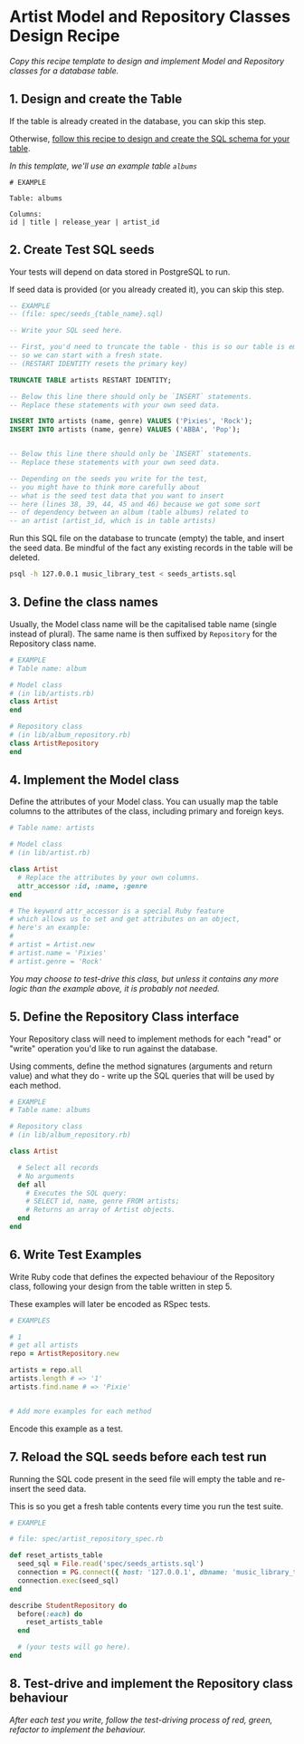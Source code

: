 # Artist Model and Repository Classes Design Recipe

_Copy this recipe template to design and implement Model and Repository classes for a database table._

## 1. Design and create the Table

If the table is already created in the database, you can skip this step.

Otherwise, [follow this recipe to design and create the SQL schema for your table](./single_table_design_recipe_template.md).

*In this template, we'll use an example table `albums`*

```
# EXAMPLE

Table: albums

Columns:
id | title | release_year | artist_id
```

## 2. Create Test SQL seeds

Your tests will depend on data stored in PostgreSQL to run.

If seed data is provided (or you already created it), you can skip this step.

```sql
-- EXAMPLE
-- (file: spec/seeds_{table_name}.sql)

-- Write your SQL seed here. 

-- First, you'd need to truncate the table - this is so our table is emptied between each test run,
-- so we can start with a fresh state.
-- (RESTART IDENTITY resets the primary key)

TRUNCATE TABLE artists RESTART IDENTITY; 

-- Below this line there should only be `INSERT` statements.
-- Replace these statements with your own seed data.

INSERT INTO artists (name, genre) VALUES ('Pixies', 'Rock');
INSERT INTO artists (name, genre) VALUES ('ABBA', 'Pop');


-- Below this line there should only be `INSERT` statements.
-- Replace these statements with your own seed data.

-- Depending on the seeds you write for the test, 
-- you might have to think more carefully about
-- what is the seed test data that you want to insert 
-- here (lines 38, 39, 44, 45 and 46) because we got some sort
-- of dependency between an album (table albums) related to 
-- an artist (artist_id, which is in table artists)
```

Run this SQL file on the database to truncate (empty) the table, and insert the seed data. Be mindful of the fact any existing records in the table will be deleted.

```bash
psql -h 127.0.0.1 music_library_test < seeds_artists.sql
```

## 3. Define the class names

Usually, the Model class name will be the capitalised table name (single instead of plural). The same name is then suffixed by `Repository` for the Repository class name.

```ruby
# EXAMPLE
# Table name: album

# Model class
# (in lib/artists.rb)
class Artist
end

# Repository class
# (in lib/album_repository.rb)
class ArtistRepository
end
```

## 4. Implement the Model class

Define the attributes of your Model class. You can usually map the table columns to the attributes of the class, including primary and foreign keys.

```ruby
# Table name: artists

# Model class
# (in lib/artist.rb)

class Artist
  # Replace the attributes by your own columns.
  attr_accessor :id, :name, :genre
end

# The keyword attr_accessor is a special Ruby feature
# which allows us to set and get attributes on an object,
# here's an example:
#
# artist = Artist.new
# artist.name = 'Pixies'
# artist.genre = 'Rock'
```

*You may choose to test-drive this class, but unless it contains any more logic than the example above, it is probably not needed.*

## 5. Define the Repository Class interface

Your Repository class will need to implement methods for each "read" or "write" operation you'd like to run against the database.

Using comments, define the method signatures (arguments and return value) and what they do - write up the SQL queries that will be used by each method.

```ruby
# EXAMPLE
# Table name: albums

# Repository class
# (in lib/album_repository.rb)

class Artist

  # Select all records
  # No arguments
  def all
    # Executes the SQL query:
    # SELECT id, name, genre FROM artists;
    # Returns an array of Artist objects.
  end
end
```

## 6. Write Test Examples

Write Ruby code that defines the expected behaviour of the Repository class, following your design from the table written in step 5.

These examples will later be encoded as RSpec tests.

```ruby
# EXAMPLES

# 1
# get all artists
repo = ArtistRepository.new

artists = repo.all
artists.length # => '1'
artists.find.name # => 'Pixie'


# Add more examples for each method
```

Encode this example as a test.

## 7. Reload the SQL seeds before each test run

Running the SQL code present in the seed file will empty the table and re-insert the seed data.

This is so you get a fresh table contents every time you run the test suite.

```ruby
# EXAMPLE

# file: spec/artist_repository_spec.rb

def reset_artists_table
  seed_sql = File.read('spec/seeds_artists.sql')
  connection = PG.connect({ host: '127.0.0.1', dbname: 'music_library_test' })
  connection.exec(seed_sql)
end

describe StudentRepository do
  before(:each) do 
    reset_artists_table
  end

  # (your tests will go here).
end
```

## 8. Test-drive and implement the Repository class behaviour

_After each test you write, follow the test-driving process of red, green, refactor to implement the behaviour._
